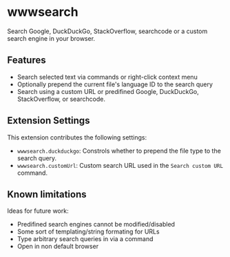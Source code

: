 # wwwsearch

Search Google, DuckDuckGo, StackOverflow, searchcode or a custom search engine
in your browser.

## Features

<!-- \!\[feature X\]\(images/feature-x.png\) -->

- Search selected text via commands or right-click context menu
- Optionally prepend the current file's language ID to the search query
- Search using a custom URL or predifined Google, DuckDuckGo, StackOverflow, or searchcode.

## Extension Settings

This extension contributes the following settings:

- `wwwsearch.duckduckgo`: Constrols whether to prepend the file type to the search query.
- `wwwsearch.customUrl`: Custom search URL used in the `Search custom URL` command.

## Known limitations

Ideas for future work:

- Predifined search engines cannot be modified/disabled
- Some sort of templating/string formating for URLs
- Type arbitrary search queries in via a command
- Open in non default browser
